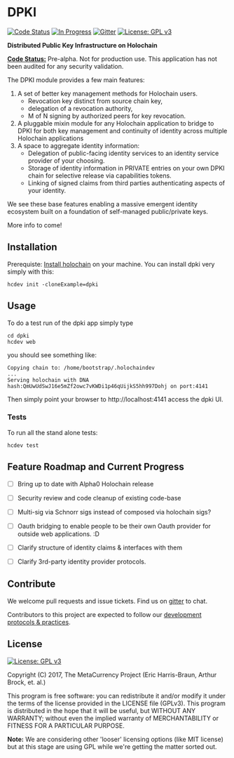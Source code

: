 # DPKI
[![Code Status](https://img.shields.io/badge/Code-Pre--Alpha-orange.svg)](https://github.com/Holochain/dki#feature-roadmap-and-current-progress)
[![In Progress](https://img.shields.io/waffle/label/Holochain/dpk/in%20progress.svg)](http://waffle.io/Holochain/dpki)
[![Gitter](https://badges.gitter.im/metacurrency/holochain.svg)](https://gitter.im/metacurrency/holochain?utm_source=badge&utm_medium=badge&utm_campaign=pr-badge&utm_content=body_badge)
[![License: GPL v3](https://img.shields.io/badge/License-GPL%20v3-blue.svg)](http://www.gnu.org/licenses/gpl-3.0)

**Distributed Public Key Infrastructure on Holochain**

**[Code Status:](https://github.com/metacurrency/holochain/milestones?direction=asc&sort=completeness&state=all)** Pre-alpha. Not for production use. This application has not been audited for any security validation.

The DPKI module provides a few main features:
 1. A set of better key management methods for Holochain users.
    - Revocation key distinct from source chain key, 
    - delegation of a revocation authority, 
    - M of N signing by authorized peers for key revocation.
 2. A pluggable mixin module for any Holochain application to bridge to DPKI for both key management and continuity of identity across multiple Holochain applications
 3. A space to aggregate identity information:
    - Delegation of public-facing identity services to an identity service provider of your choosing.
    - Storage of identity information in PRIVATE entries on your own DPKI chain for selective release via capabilities tokens.
    - Linking of signed claims from third parties authenticating aspects of your identity.
    
We see these base features enabling a massive emergent identity ecosystem built on a foundation of self-managed public/private keys.

More info to come!

## Installation

Prerequiste: [Install holochain](https://github.com/metacurrency/holochain/#installation) on your machine.
You can install dpki very simply with this:

``` shell
hcdev init -cloneExample=dpki

```

## Usage

To do a test run of the dpki app simply type

``` shell
cd dpki
hcdev web
```
you should see something like:

``` shell
Copying chain to: /home/bootstrap/.holochaindev
...
Serving holochain with DNA hash:QmUwUdSwJ16e5mZf2owc7vKWDi1p46qUijkS5hh997Dohj on port:4141
```
Then simply point your browser to http://localhost:4141 access the dpki UI.

### Tests
To run all the stand alone tests:

``` shell
hcdev test
```

## Feature Roadmap and Current Progress

 - [ ] Bring up to date with Alpha0 Holochain release
 - [ ] Security review and code cleanup of existing code-base
 - [ ] Multi-sig via Schnorr sigs instead of composed via holochain sigs?
 - [ ] Oauth bridging to enable people to be their own Oauth provider for outside web applications. :D
 - [ ] Clarify structure of identity claims & interfaces with them
 - [ ] Clarify 3rd-party identity provider protocols.


## Contribute
We welcome pull requests and issue tickets.  Find us on [gitter](https://gitter.im/metacurrency/holochain) to chat.

Contributors to this project are expected to follow our [development protocols & practices](https://github.com/metacurrency/holochain/wiki/Development-Protocols).

## License
[![License: GPL v3](https://img.shields.io/badge/License-GPL%20v3-blue.svg)](http://www.gnu.org/licenses/gpl-3.0)

Copyright (C) 2017, The MetaCurrency Project (Eric Harris-Braun, Arthur Brock, et. al.)

This program is free software: you can redistribute it and/or modify it under the terms of the license provided in the LICENSE file (GPLv3).  This program is distributed in the hope that it will be useful, but WITHOUT ANY WARRANTY; without even the implied warranty of MERCHANTABILITY or FITNESS FOR A PARTICULAR PURPOSE.

**Note:** We are considering other 'looser' licensing options (like MIT license) but at this stage are using GPL while we're getting the matter sorted out.
